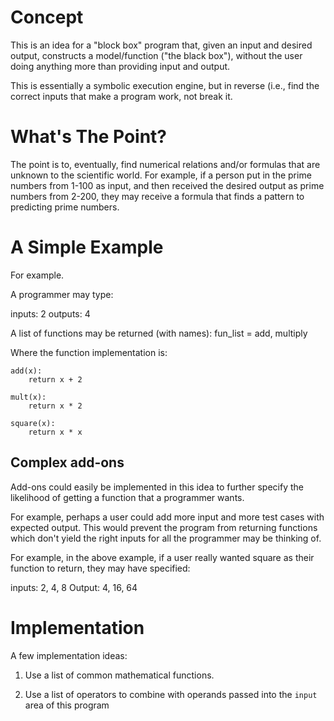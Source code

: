 # Concept
This is an idea for a "block box" program that, given an input and desired output, constructs a model/function ("the black box"),
without the user doing anything more than providing input and output.

This is essentially a symbolic execution engine, but in reverse (i.e., find the correct inputs that make a program work, not break it.

# What's The Point?
The point is to, eventually, find numerical relations and/or formulas that are unknown to the scientific world. For example, if a person put in the prime numbers from 1-100 as input, and then received the desired output as prime numbers from 2-200, they may receive a formula that finds a pattern to predicting prime numbers.

# A Simple Example
For example.

A programmer may type:

inputs: 2
outputs: 4

A list of functions may be returned (with names):
fun\_list = add, multiply

Where the function implementation is:

```
add(x):
	return x + 2
```

```
mult(x):
	return x * 2
```

```
square(x):
	return x * x
```

## Complex add-ons
Add-ons could easily be implemented in this idea to further specify the likelihood of getting a function that a programmer wants.

For example, perhaps a user could add more input and more test cases with expected output. This would prevent the program from returning
functions which don't yield the right inputs for all the programmer may be thinking of.

For example, in the above example, if a user really wanted square as their function to return, they may have specified:

inputs: 2, 4, 8
Output: 4, 16, 64

# Implementation

A few implementation ideas:

1) Use a list of common mathematical functions.

2) Use a list of operators to combine with operands passed into the `input` area of this program
